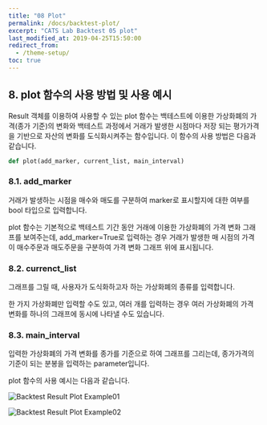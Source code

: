 ```yaml
---
title: "08 Plot"
permalink: /docs/backtest-plot/
excerpt: "CATS Lab Backtest 05 plot"
last_modified_at: 2019-04-25T15:50:00
redirect_from:
  - /theme-setup/
toc: true
---
```


## 8. plot 함수의 사용 방법 및 사용 예시

Result 객체를 이용하여 사용할 수 있는 plot 함수는 백테스트에 이용한 가상화폐의 가격(종가 기준)의 변화와 백테스트 과정에서 거래가 발생한 시점마다 저장 되는 평가가격을 기반으로 자산의 변화를 도식화시켜주는 함수입니다. 이 함수의 사용 방법은 다음과 같습니다.

```python
def plot(add_marker, current_list, main_interval)
```


### 8.1. add_marker  
거래가 발생하는 시점을 매수와 매도를 구분하여 marker로 표시할지에 대한 여부를 bool 타입으로 입력합니다. 

plot 함수는 기본적으로 백테스트 기간 동안 거래에 이용한 가상화폐의 가격 변화 그래프를 보여주는데, add_marker=True로 입력하는 경우 거래가 발생한 매 시점의 가격이 매수주문과 매도주문을 구분하여 가격 변화 그래프 위에 표시됩니다.


### 8.2. currenct_list  
그래프를 그릴 때, 사용자가 도식화하고자 하는 가상화폐의 종류를 입력합니다. 

한 가지 가상화폐만 입력할 수도 있고, 여러 개를 입력하는 경우 여러 가상화폐의 가격 변화를 하나의 그래프에 동시에 나타낼 수도 있습니다.


### 8.3. main_interval  
입력한 가상화폐의 가격 변화를 종가를 기준으로 하여 그래프를 그리는데, 종가가격의 기준이 되는 분봉을 입력하는 parameter입니다.  

plot 함수의 사용 예시는 다음과 같습니다.


![Backtest Result Plot Example01](https://user-images.githubusercontent.com/47657715/56639515-d3c73780-66ab-11e9-81db-85f57e5a383d.png)

![Backtest Result Plot Example02](https://user-images.githubusercontent.com/47657715/56641034-57ceee80-66af-11e9-82a9-0fee9fa2a849.png)


